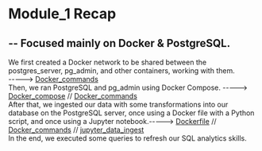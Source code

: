 <h1>Module_1 Recap</h1> 
<h2>-- Focused mainly on Docker & PostgreSQL.</h2> 
We first created a Docker network to be shared between the postgres_server, pg_admin, and other containers, working with them.<br>
-----> <a href="https://github.com/karimsheriff/Data_Engineering_Zoomcamp_module1/blob/main/Docker_Commands">Docker_commands</a><br>
Then, we ran PostgreSQL and pg_admin using Docker Compose. 
-----> <a href="https://github.com/karimsheriff/Data_Engineering_Zoomcamp_module1/blob/main/docker-compose.yaml">Docker_compose</a>
    // <a href="https://github.com/karimsheriff/Data_Engineering_Zoomcamp_module1/blob/main/Docker_Commands">Docker_commands</a>
<br>
After that, we ingested our data with some transformations into our database on the PostgreSQL server, once using a Docker file with a Python script, and once using a Jupyter notebook.-----> 
<a href="https://github.com/karimsheriff/Data_Engineering_Zoomcamp_module1/blob/main/Dockerfile">Dockerfile</a>    //  
<a href="https://github.com/karimsheriff/Data_Engineering_Zoomcamp_module1/blob/main/Docker_Commands">Docker_commands</a>   //
<a href="https://github.com/karimsheriff/Data_Engineering_Zoomcamp_module1/blob/main/upload_ny_taxi_data.ipynb">jupyter_data_ingest</a>
<br>
In the end, we executed some queries to refresh our SQL analytics skills.<br>



